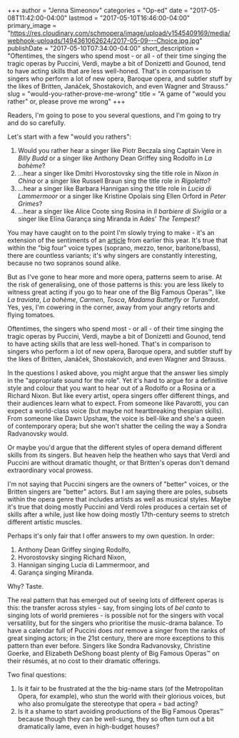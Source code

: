 +++
author = "Jenna Simeonov"
categories = "Op-ed"
date = "2017-05-08T11:42:00-04:00"
lastmod = "2017-05-10T16:46:00-04:00"
primary_image = "https://res.cloudinary.com/schmopera/image/upload/v1545409169/media/webhook-uploads/1494361062624/2017-05-09---Choice.jpg.jpg"
publishDate = "2017-05-10T07:34:00-04:00"
short_description = "Oftentimes, the singers who spend most - or all - of their time singing the tragic operas by Puccini, Verdi, maybe a bit of Donizetti and Gounod, tend to have acting skills that are less well-honed. That&#039;s in comparison to singers who perform a lot of new opera, Baroque opera, and subtler stuff by the likes of Britten, Janáček, Shostakovich, and even Wagner and Strauss."
slug = "would-you-rather-prove-me-wrong"
title = "A game of &quot;would you rather&quot; or, please prove me wrong"
+++

Readers, I'm going to pose to you several questions, and I'm going to try and do so carefully.

Let's start with a few "would you rathers":

1. Would you rather hear a singer like Piotr Beczala sing Captain Vere in *Billy Budd* or a singer like Anthony Dean Griffey sing Rodolfo in *La bohème*?
2. ...hear a singer like Dmitri Hvorostovsky sing the title role in *Nixon in China* or a singer like Russell Braun sing the title role in *Rigoletto*?
3. ...hear a singer like Barbara Hannigan sing the title role in *Lucia di Lammermoor* or a singer like Kristine Opolais sing Ellen Orford in *Peter Grimes*?
4. ...hear a singer like Alice Coote sing Rosina in *Il barbiere di Siviglia* or a singer like Elīna Garança sing Miranda in Adès' *The Tempest*?

You may have caught on to the point I'm slowly trying to make - it's an extension of the sentiments of an [article](http://www.schmopera.com/risky-opinions-there-are-2-types-of-singers/) from earlier this year. It's true that within the "big four" voice types (soprano, mezzo, tenor, baritone/bass), there are countless variants; it's why singers are constantly interesting, because no two sopranos sound alike. 

But as I've gone to hear more and more opera, patterns seem to arise. At the risk of generalising, one of those patterns is this: you are less likely to witness great acting if you go to hear one of the Big Famous Operas™, like *La traviata*, *La bohème*, *Carmen*, *Tosca*, *Madama Butterfly* or *Turandot*. Yes, yes, I'm cowering in the corner, away from your angry retorts and flying tomatoes.

Oftentimes, the singers who spend most - or all - of their time singing the tragic operas by Puccini, Verdi, maybe a bit of Donizetti and Gounod, tend to have acting skills that are less well-honed. That's in comparison to singers who perform a lot of new opera, Baroque opera, and subtler stuff by the likes of Britten, Janáček, Shostakovich, and even Wagner and Strauss.

In the questions I asked above, you might argue that the answer lies simply in the "appropriate sound for the role". Yet it's hard to argue for a definitive style and colour that you want to hear out of a Rodolfo or a Rosina or a Richard Nixon. But like every artist, opera singers offer different things, and their audiences learn what to expect. From someone like Pavarotti, you can expect a world-class voice (but maybe not heartbreaking thespian skills). From someone like Dawn Upshaw, the voice is bell-like and she's a queen of contemporary opera; but she won't shatter the ceiling the way a Sondra Radvanovsky would.

Or maybe you'd argue that the different styles of opera demand different skills from its singers. But heaven help the heathen who says that Verdi and Puccini are without dramatic thought, or that Britten's operas don't demand extraordinary vocal prowess.

I'm not saying that Puccini singers are the owners of "better" voices, or the Britten singers are "better" actors. But I am saying there are poles, subsets within the opera genre that includes artists as well as musical styles. Maybe it's true that doing mostly Puccini and Verdi roles produces a certain set of skills after a while, just like how doing mostly 17th-century seems to stretch different artistic muscles.

Perhaps it's only fair that I offer answers to my own question. In order:

1. Anthony Dean Griffey singing Rodolfo,
2. Hvorostovsky singing Richard Nixon,
3. Hannigan singing Lucia di Lammermoor, and
4. Garança singing Miranda.

Why? Taste. 

The real pattern that has emerged out of seeing lots of different operas is this: the transfer across styles - say, from singing lots of *bel canto* to singing lots of world premieres - is possible not for the singers with vocal versatility, but for the singers who prioritise the music-drama balance. To have a calendar full of Puccini does *not* remove a singer from the ranks of great singing actors; in the 21st century, there are more exceptions to this pattern than ever before. Singers like Sondra Radvanovsky, Christine Goerke, and Elizabeth DeShong boast plenty of Big Famous Operas™ on their résumés, at no cost to their dramatic offerings.

Two final questions: 

1. Is it fair to be frustrated at the the big-name stars (of the Metropolitan Opera, for example), who stun the world with their glorious voices, but who also promulgate the stereotype that opera = bad acting? 
2. Is it a shame to start avoiding productions of the Big Famous Operas™ because though they can be well-sung, they so often turn out a bit dramatically lame, even in high-budget houses?

